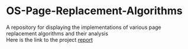 # OS-Page-Replacement-Algorithms
A repository for displaying the implementations of various page replacement algorithms and their analysis
<br/>
Here is the link to the project [report](https://docs.google.com/document/d/1c1b4SFNQJFQLkncmoSZoonNuuPYL_xlAs1hRTUGIx2g/edit?usp=sharing)
